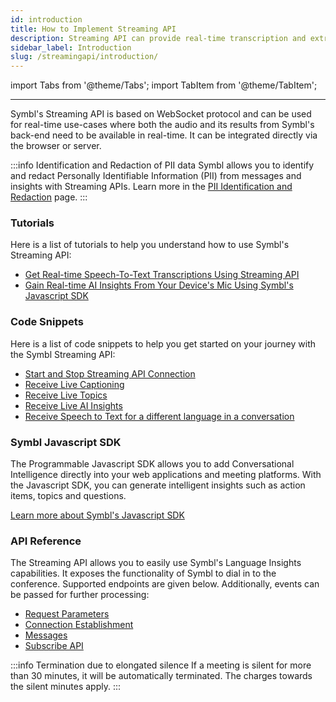 ```yaml
---
id: introduction
title: How to Implement Streaming API
description: Streaming API can provide real-time transcription and extract actionable insights from your conversations. Learn how to implement Symbl.ai’s Streaming API now.
sidebar_label: Introduction
slug: /streamingapi/introduction/
---
```


<head>
    <title>Streaming API | Symbl Docs</title>
    <meta name="description" content="Symbl’s Streaming API is based on WebSocket protocol and can be used for real-time use-cases where both the audio and its results from Symbl’s back-end need to be available in real-time. It can be integrated directly via the browser or server."/>
    <meta name="keywords" content =  "how to implement streaming api,streaming api"/>
</head>

import Tabs from '@theme/Tabs';
import TabItem from '@theme/TabItem';

---

Symbl's Streaming API is based on WebSocket protocol and can be used for real-time use-cases where both the audio and its results from Symbl's back-end need to be available in real-time. It can be integrated directly via the browser or server.

:::info Identification and Redaction of PII data
Symbl allows you to identify and redact Personally Identifiable Information (PII) from messages and insights with Streaming APIs. Learn more in the [PII Identification and Redaction](/docs/concepts/redaction-pii) page.
:::

### Tutorials

Here is a list of tutorials to help you understand how to use Symbl's Streaming API:

- [Get Real-time Speech-To-Text Transcriptions Using Streaming API](/docs/streamingapi/tutorials/receive-ai-insights-from-your-web-browser)
- [Gain Real-time AI Insights From Your Device's Mic Using Symbl's Javascript SDK](/docs/javascript-sdk/tutorials/receive-ai-insights-from-your-computer)

### Code Snippets

Here is a list of code snippets to help you get started on your journey with the Symbl Streaming API:

- [Start and Stop Streaming API Connection](/docs/streamingapi/code-snippets/start-and-stop-connection)
- [Receive Live Captioning](/docs/streamingapi/code-snippets/receive-live-captioning)
- [Receive Live Topics](/docs/streamingapi/code-snippets/receive-live-topics)
- [Receive Live AI Insights](/docs/streamingapi/code-snippets/receive-ai-insights)
- [Receive Speech to Text for a different language in a conversation](/docs/streamingapi/code-snippets/receive-speech-to-text-for-different-languages)

### Symbl Javascript SDK

The Programmable Javascript SDK allows you to add Conversational Intelligence directly into your web applications and meeting platforms. With the Javascript SDK, you can generate intelligent insights such as action items, topics and questions.

[Learn more about Symbl's Javascript SDK](/docs/javascript-sdk/introduction)

### API Reference

The Streaming API allows you to easily use Symbl's Language Insights capabilities. It exposes the functionality of Symbl to dial in to the conference. Supported endpoints are given below. Additionally, events can be passed for further processing:

- [Request Parameters](/docs/streaming-api/api-reference#request-parameters)
- [Connection Establishment](/docs/streaming-api/api-reference#connection-establishment)
- [Messages](/docs/streaming-api/api-reference#messages)
- [Subscribe API](/docs/subscribe-api)

:::info Termination due to elongated silence
If a meeting is silent for more than 30 minutes, it will be automatically terminated. The charges towards the silent minutes apply.
:::
